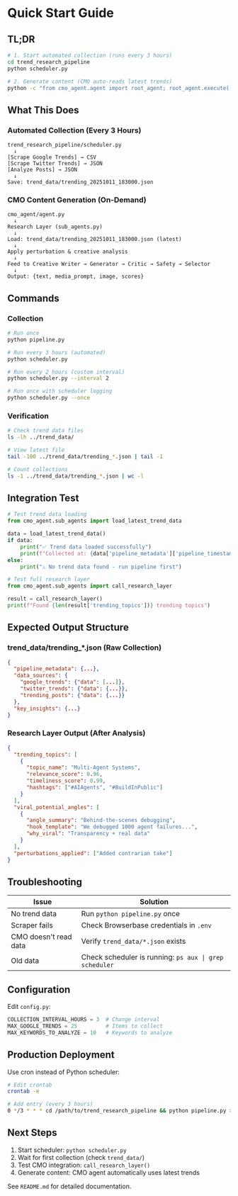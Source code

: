 # Quick Start Guide

## TL;DR

```bash
# 1. Start automated collection (runs every 3 hours)
cd trend_research_pipeline
python scheduler.py

# 2. Generate content (CMO auto-reads latest trends)
python -c "from cmo_agent.agent import root_agent; root_agent.execute('Generate content')"
```

## What This Does

### Automated Collection (Every 3 Hours)

```
trend_research_pipeline/scheduler.py
  ↓
[Scrape Google Trends] → CSV
[Scrape Twitter Trends] → JSON
[Analyze Posts] → JSON
  ↓
Save: trend_data/trending_20251011_183000.json
```

### CMO Content Generation (On-Demand)

```
cmo_agent/agent.py
  ↓
Research Layer (sub_agents.py)
  ↓
Load: trend_data/trending_20251011_183000.json (latest)
  ↓
Apply perturbation & creative analysis
  ↓
Feed to Creative Writer → Generator → Critic → Safety → Selector
  ↓
Output: {text, media_prompt, image, scores}
```

## Commands

### Collection

```bash
# Run once
python pipeline.py

# Run every 3 hours (automated)
python scheduler.py

# Run every 2 hours (custom interval)
python scheduler.py --interval 2

# Run once with scheduler logging
python scheduler.py --once
```

### Verification

```bash
# Check trend data files
ls -lh ../trend_data/

# View latest file
tail -100 ../trend_data/trending_*.json | tail -1

# Count collections
ls -1 ../trend_data/trending_*.json | wc -l
```

## Integration Test

```python
# Test trend data loading
from cmo_agent.sub_agents import load_latest_trend_data

data = load_latest_trend_data()
if data:
    print("✅ Trend data loaded successfully")
    print(f"Collected at: {data['pipeline_metadata']['pipeline_timestamp']}")
else:
    print("⚠️ No trend data found - run pipeline first")

# Test full research layer
from cmo_agent.sub_agents import call_research_layer

result = call_research_layer()
print(f"Found {len(result['trending_topics'])} trending topics")
```

## Expected Output Structure

### trend_data/trending_*.json (Raw Collection)

```json
{
  "pipeline_metadata": {...},
  "data_sources": {
    "google_trends": {"data": [...]},
    "twitter_trends": {"data": {...}},
    "trending_posts": {"data": {...}}
  },
  "key_insights": {...}
}
```

### Research Layer Output (After Analysis)

```json
{
  "trending_topics": [
    {
      "topic_name": "Multi-Agent Systems",
      "relevance_score": 0.96,
      "timeliness_score": 0.99,
      "hashtags": ["#AIAgents", "#BuildInPublic"]
    }
  ],
  "viral_potential_angles": [
    {
      "angle_summary": "Behind-the-scenes debugging",
      "hook_template": "We debugged 1000 agent failures...",
      "why_viral": "Transparency + real data"
    }
  ],
  "perturbations_applied": ["Added contrarian take"]
}
```

## Troubleshooting

| Issue | Solution |
|-------|----------|
| No trend data | Run `python pipeline.py` once |
| Scraper fails | Check Browserbase credentials in `.env` |
| CMO doesn't read data | Verify `trend_data/*.json` exists |
| Old data | Check scheduler is running: `ps aux \| grep scheduler` |

## Configuration

Edit `config.py`:

```python
COLLECTION_INTERVAL_HOURS = 3  # Change interval
MAX_GOOGLE_TRENDS = 25         # Items to collect
MAX_KEYWORDS_TO_ANALYZE = 10   # Keywords to analyze
```

## Production Deployment

Use cron instead of Python scheduler:

```bash
# Edit crontab
crontab -e

# Add entry (every 3 hours)
0 */3 * * * cd /path/to/trend_research_pipeline && python pipeline.py >> /var/log/trend.log 2>&1
```

## Next Steps

1. Start scheduler: `python scheduler.py`
2. Wait for first collection (check `trend_data/`)
3. Test CMO integration: `call_research_layer()`
4. Generate content: CMO agent automatically uses latest trends

See `README.md` for detailed documentation.
